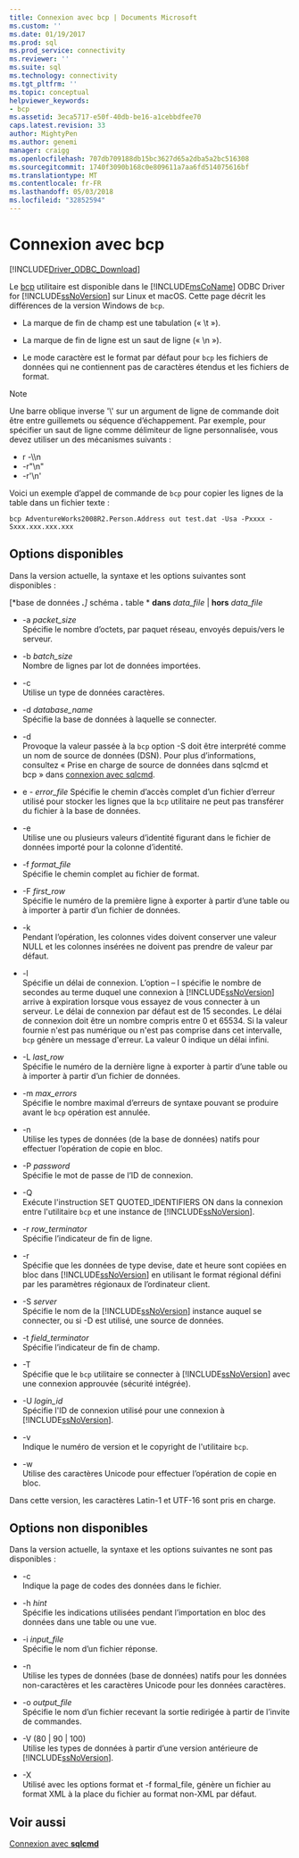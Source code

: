 ```yaml
---
title: Connexion avec bcp | Documents Microsoft
ms.custom: ''
ms.date: 01/19/2017
ms.prod: sql
ms.prod_service: connectivity
ms.reviewer: ''
ms.suite: sql
ms.technology: connectivity
ms.tgt_pltfrm: ''
ms.topic: conceptual
helpviewer_keywords:
- bcp
ms.assetid: 3eca5717-e50f-40db-be16-a1cebbdfee70
caps.latest.revision: 33
author: MightyPen
ms.author: genemi
manager: craigg
ms.openlocfilehash: 707db709188db15bc3627d65a2dba5a2bc516308
ms.sourcegitcommit: 1740f3090b168c0e809611a7aa6fd514075616bf
ms.translationtype: MT
ms.contentlocale: fr-FR
ms.lasthandoff: 05/03/2018
ms.locfileid: "32852594"
---
```

# <a name="connecting-with-bcp"></a>Connexion avec bcp
[!INCLUDE[Driver_ODBC_Download](../../../includes/driver_odbc_download.md)]

Le [bcp](http://go.microsoft.com/fwlink/?LinkID=190626) utilitaire est disponible dans le [!INCLUDE[msCoName](../../../includes/msconame_md.md)] ODBC Driver for [!INCLUDE[ssNoVersion](../../../includes/ssnoversion_md.md)] sur Linux et macOS. Cette page décrit les différences de la version Windows de `bcp`.
  
- La marque de fin de champ est une tabulation (« \t  »).  
  
- La marque de fin de ligne est un saut de ligne (« \n »).  
  
- Le mode caractère est le format par défaut pour `bcp` les fichiers de données qui ne contiennent pas de caractères étendus et les fichiers de format.  
  
> [!NOTE]  
> Une barre oblique inverse '\\' sur un argument de ligne de commande doit être entre guillemets ou séquence d’échappement. Par exemple, pour spécifier un saut de ligne comme délimiteur de ligne personnalisée, vous devez utiliser un des mécanismes suivants :  
>   
> -   r -\\\n  
> -   -r"\n"  
> -   -r'\n'  
  
Voici un exemple d’appel de commande de `bcp` pour copier les lignes de la table dans un fichier texte :  
  
```  
bcp AdventureWorks2008R2.Person.Address out test.dat -Usa -Pxxxx -Sxxx.xxx.xxx.xxx  
```  
  
## <a name="available-options"></a>Options disponibles
Dans la version actuelle, la syntaxe et les options suivantes sont disponibles :  

[*base de données ***.**]* schéma ***.*** table * **dans** *data_file* | **hors** *data_file*

- -a *packet_size*  
Spécifie le nombre d’octets, par paquet réseau, envoyés depuis/vers le serveur.  
  
- -b *batch_size*  
Nombre de lignes par lot de données importées.  
  
- -c  
Utilise un type de données caractères.  
  
- -d *database_name*  
Spécifie la base de données à laquelle se connecter.  
  
- -d  
Provoque la valeur passée à la `bcp` option -S doit être interprété comme un nom de source de données (DSN). Pour plus d’informations, consultez « Prise en charge de source de données dans sqlcmd et bcp » dans [connexion avec sqlcmd](../../../connect/odbc/linux-mac/connecting-with-sqlcmd.md).  
  
- e - *error_file* Spécifie le chemin d’accès complet d’un fichier d’erreur utilisé pour stocker les lignes que la `bcp` utilitaire ne peut pas transférer du fichier à la base de données.  
  
- -e  
Utilise une ou plusieurs valeurs d’identité figurant dans le fichier de données importé pour la colonne d’identité.  
  
- -f *format_file*  
Spécifie le chemin complet au fichier de format.  
  
- -F *first_row*  
Spécifie le numéro de la première ligne à exporter à partir d’une table ou à importer à partir d’un fichier de données.  
  
- -k  
Pendant l’opération, les colonnes vides doivent conserver une valeur NULL et les colonnes insérées ne doivent pas prendre de valeur par défaut.  
  
- -l  
Spécifie un délai de connexion. L’option – l spécifie le nombre de secondes au terme duquel une connexion à [!INCLUDE[ssNoVersion](../../../includes/ssnoversion_md.md)] arrive à expiration lorsque vous essayez de vous connecter à un serveur. Le délai de connexion par défaut est de 15 secondes. Le délai de connexion doit être un nombre compris entre 0 et 65534. Si la valeur fournie n'est pas numérique ou n'est pas comprise dans cet intervalle, `bcp` génère un message d'erreur. La valeur 0 indique un délai infini.
  
- -L *last_row*  
Spécifie le numéro de la dernière ligne à exporter à partir d’une table ou à importer à partir d’un fichier de données.  
  
- -m *max_errors*  
Spécifie le nombre maximal d’erreurs de syntaxe pouvant se produire avant le `bcp` opération est annulée.  
  
- -n  
Utilise les types de données (de la base de données) natifs pour effectuer l’opération de copie en bloc.  
  
- -P *password*  
Spécifie le mot de passe de l’ID de connexion.  
  
- -Q  
Exécute l'instruction SET QUOTED_IDENTIFIERS ON dans la connexion entre l'utilitaire `bcp` et une instance de [!INCLUDE[ssNoVersion](../../../includes/ssnoversion_md.md)].  
  
- -r *row_terminator*  
Spécifie l’indicateur de fin de ligne.  
  
- -r  
Spécifie que les données de type devise, date et heure sont copiées en bloc dans [!INCLUDE[ssNoVersion](../../../includes/ssnoversion_md.md)] en utilisant le format régional défini par les paramètres régionaux de l’ordinateur client.  
  
- -S *server*  
Spécifie le nom de la [!INCLUDE[ssNoVersion](../../../includes/ssnoversion_md.md)] instance auquel se connecter, ou si -D est utilisé, une source de données.  
  
- -t *field_terminator*  
Spécifie l’indicateur de fin de champ.  
  
- -T  
Spécifie que le `bcp` utilitaire se connecter à [!INCLUDE[ssNoVersion](../../../includes/ssnoversion_md.md)] avec une connexion approuvée (sécurité intégrée).  
  
- -U *login_id*  
Spécifie l'ID de connexion utilisé pour une connexion à [!INCLUDE[ssNoVersion](../../../includes/ssnoversion_md.md)].  
  
- -v  
Indique le numéro de version et le copyright de l'utilitaire `bcp`.  
  
- -w  
Utilise des caractères Unicode pour effectuer l’opération de copie en bloc.  
  
Dans cette version, les caractères Latin-1 et UTF-16 sont pris en charge.  
  
## <a name="unavailable-options"></a>Options non disponibles
Dans la version actuelle, la syntaxe et les options suivantes ne sont pas disponibles :  

- -c  
Indique la page de codes des données dans le fichier.  
  
- -h *hint*  
Spécifie les indications utilisées pendant l’importation en bloc des données dans une table ou une vue.  
  
- -i *input_file*  
Spécifie le nom d’un fichier réponse.  
  
- -n  
Utilise les types de données (base de données) natifs pour les données non-caractères et les caractères Unicode pour les données caractères.  
  
- -o *output_file*  
Spécifie le nom d’un fichier recevant la sortie redirigée à partir de l’invite de commandes.  
  
- -V (80 | 90 | 100)  
Utilise les types de données à partir d’une version antérieure de [!INCLUDE[ssNoVersion](../../../includes/ssnoversion_md.md)].  
  
- -X  
Utilisé avec les options format et -f formal_file, génère un fichier au format XML à la place du fichier au format non-XML par défaut.  
  
## <a name="see-also"></a>Voir aussi

[Connexion avec **sqlcmd**](../../../connect/odbc/linux-mac/connecting-with-sqlcmd.md)  
